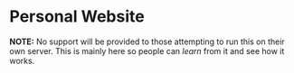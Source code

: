 # Personal Website

**NOTE:** No support will be provided to those attempting to run this on their own server. This is mainly here so people can *learn* from it and see how it works.
